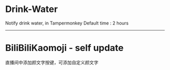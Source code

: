 # Drink-Water
Notify drink water, in Tampermonkey
Default time : 2 hours

***

# BiliBiliKaomoji - self update
直播间中添加颜文字按键，可添加自定义颜文字

